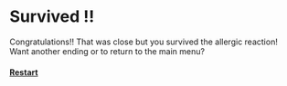 # Survived !!
Congratulations!! That was close but you survived the allergic reaction! Want another ending or to return to the main menu?

#### [Restart](../README.md)